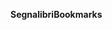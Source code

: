 <span data-ttu-id="3b744-101">**Segnalibri**</span><span class="sxs-lookup"><span data-stu-id="3b744-101">**Bookmarks**</span></span>